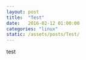 ```yaml
---
layout: post
title:  "Test"
date:   2016-02-12 01:00:00
categories: "linux"
static: /assets/posts/Test/
---
```


test
